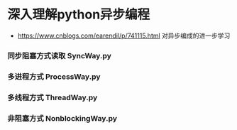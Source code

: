 # 深入理解python异步编程
*  https://www.cnblogs.com/earendil/p/741115.html 
对异步编成的进一步学习

### 同步阻塞方式读取 SyncWay.py
### 多进程方式 ProcessWay.py
### 多线程方式 ThreadWay.py
### 非阻塞方式 NonblockingWay.py